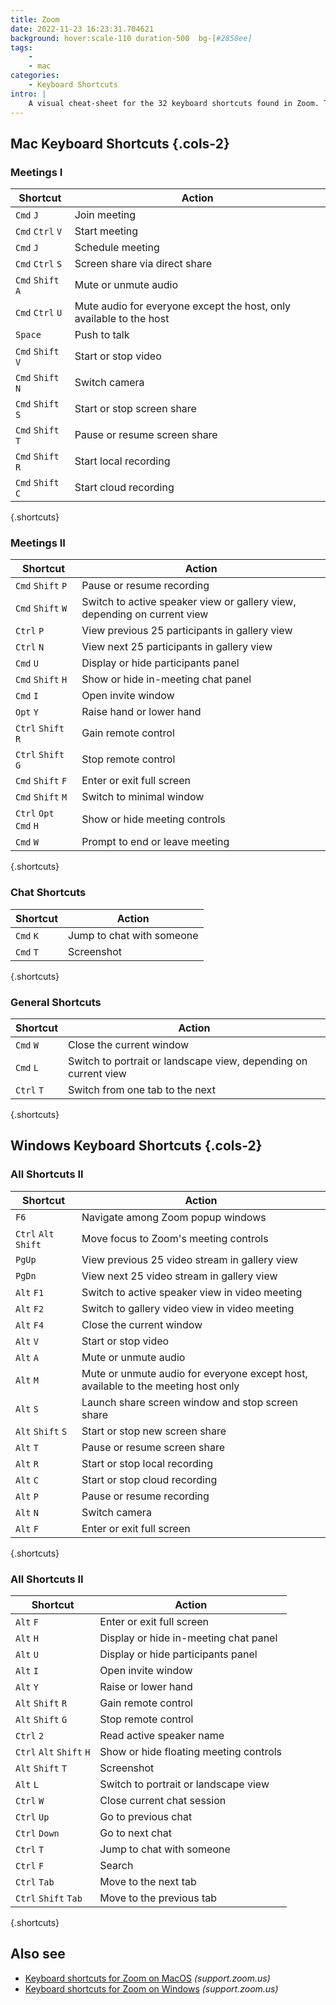 ```yaml
---
title: Zoom 
date: 2022-11-23 16:23:31.704621
background: hover:scale-110 duration-500  bg-[#2858ee]
tags: 
    - 
    - mac
categories:
    - Keyboard Shortcuts
intro: |
    A visual cheat-sheet for the 32 keyboard shortcuts found in Zoom. These shortcuts are for MacOS, for Windows visit /zoom-windows.
---
```




Mac Keyboard Shortcuts {.cols-2}
------------------



### Meetings I

Shortcut | Action
---|---
`Cmd` `J`  | Join meeting
`Cmd` `Ctrl` `V`  | Start meeting
`Cmd` `J`  | Schedule meeting
`Cmd` `Ctrl` `S`  | Screen share via direct share
`Cmd` `Shift` `A`  | Mute or unmute audio
`Cmd` `Ctrl` `U`  | Mute audio for everyone except the host, only available to the host
`Space`  | Push to talk
`Cmd` `Shift` `V`  | Start or stop video
`Cmd` `Shift` `N`  | Switch camera
`Cmd` `Shift` `S`  | Start or stop screen share
`Cmd` `Shift` `T`  | Pause or resume screen share
`Cmd` `Shift` `R`  | Start local recording
`Cmd` `Shift` `C`  | Start cloud recording
{.shortcuts}




### Meetings II

Shortcut | Action
---|---
`Cmd` `Shift` `P`  | Pause or resume recording
`Cmd` `Shift` `W`  | Switch to active speaker view or gallery view, depending on current view
`Ctrl` `P`  | View previous 25 participants in gallery view
`Ctrl` `N`  | View next 25 participants in gallery view
`Cmd` `U`  | Display or hide participants panel
`Cmd` `Shift` `H`  | Show or hide in-meeting chat panel
`Cmd` `I`  | Open invite window
`Opt` `Y`  | Raise hand or lower hand
`Ctrl` `Shift` `R`  | Gain remote control
`Ctrl` `Shift` `G`  | Stop remote control
`Cmd` `Shift` `F`  | Enter or exit full screen
`Cmd` `Shift` `M`  | Switch to minimal window
`Ctrl` `Opt` `Cmd` `H`  | Show or hide meeting controls
`Cmd` `W`  | Prompt to end or leave meeting
{.shortcuts}


### Chat Shortcuts

Shortcut | Action
---|---
`Cmd` `K`  | Jump to chat with someone
`Cmd` `T`  | Screenshot
{.shortcuts}


### General Shortcuts

Shortcut | Action
---|---
`Cmd` `W`  | Close the current window
`Cmd` `L`  | Switch to portrait or landscape view, depending on current view
`Ctrl` `T`  | Switch from one tab to the next
{.shortcuts}






Windows Keyboard Shortcuts {.cols-2}
------------------



### All Shortcuts II

Shortcut | Action
---|---
`F6`  | Navigate among Zoom popup windows
`Ctrl` `Alt` `Shift`  | Move focus to Zoom's meeting controls
`PgUp`  | View previous 25 video stream in gallery view
`PgDn`  | View next 25 video stream in gallery view
`Alt` `F1`  | Switch to active speaker view in video meeting
`Alt` `F2`  | Switch to gallery video view in video meeting
`Alt` `F4`  | Close the current window
`Alt` `V`  | Start or stop video
`Alt` `A`  | Mute or unmute audio
`Alt` `M`  | Mute or unmute audio for everyone except host, available to the meeting host only
`Alt` `S`  | Launch share screen window and stop screen share
`Alt` `Shift` `S`  | Start or stop new screen share
`Alt` `T`  | Pause or resume screen share
`Alt` `R`  | Start or stop local recording
`Alt` `C`  | Start or stop cloud recording
`Alt` `P`  | Pause or resume recording
`Alt` `N`  | Switch camera
`Alt` `F`  | Enter or exit full screen
{.shortcuts}





### All Shortcuts II

Shortcut | Action
---|---
`Alt` `F`  | Enter or exit full screen
`Alt` `H`  | Display or hide in-meeting chat panel
`Alt` `U`  | Display or hide participants panel
`Alt` `I`  | Open invite window
`Alt` `Y`  | Raise or lower hand
`Alt` `Shift` `R`  | Gain remote control
`Alt` `Shift` `G`  | Stop remote control
`Ctrl` `2`  | Read active speaker name
`Ctrl` `Alt` `Shift` `H`  | Show or hide floating meeting controls
`Alt` `Shift` `T`  | Screenshot
`Alt` `L`  | Switch to portrait or landscape view
`Ctrl` `W`  | Close current chat session
`Ctrl` `Up`  | Go to previous chat
`Ctrl` `Down`  | Go to next chat
`Ctrl` `T`  | Jump to chat with someone
`Ctrl` `F`  | Search
`Ctrl` `Tab`  | Move to the next tab
`Ctrl` `Shift` `Tab`  | Move to the previous tab
{.shortcuts}




Also see
--------
- [Keyboard shortcuts for Zoom on MacOS](https://support.zoom.us/hc/en-us/articles/205683899-Hot-Keys-and-Keyboard-Shortcuts-for-Zoom) _(support.zoom.us)_
- [Keyboard shortcuts for Zoom on Windows](https://support.zoom.us/hc/en-us/articles/205683899-Hot-Keys-and-Keyboard-Shortcuts-for-Zoom) _(support.zoom.us)_
